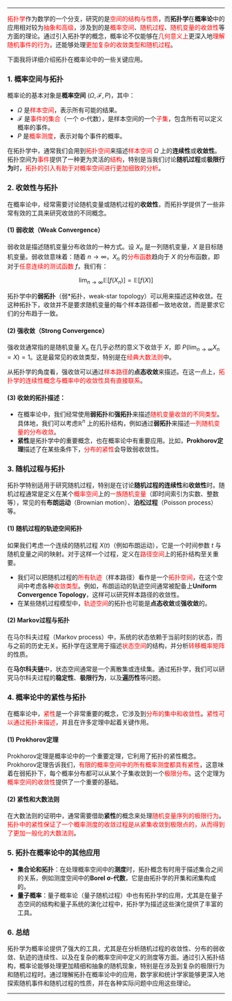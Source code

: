 
---

<span style="color:rgb(255, 0, 0)">拓扑学</span>作为数学的一个分支，研究的是<span style="color:rgb(255, 0, 0)">空间的结构与性质</span>，而**拓扑学**在**概率论**中的应用相对较为<span style="color:rgb(255, 0, 0)">抽象和高级</span>，涉及到的是<span style="color:rgb(255, 0, 0)">概率空间</span>、<span style="color:rgb(255, 0, 0)">随机过程</span>、<span style="color:rgb(255, 0, 0)">随机变量的收敛性</span>等方面的理论。通过引入拓扑学的概念，概率论不仅能够在<span style="color:rgb(255, 0, 0)">几何意义上</span>更深入地<span style="color:rgb(255, 0, 0)">理解随机事件的行为</span>，还能够处理<span style="color:rgb(255, 0, 0)">更加复杂的收敛类型和随机过程</span>。

下面我将详细介绍拓扑在概率论中的一些关键应用。

### 1. **概率空间与拓扑**
概率论的基本对象是**概率空间** $(\Omega, \mathcal{F}, P)$，其中：
- $\Omega$ 是<span style="color:rgb(255, 0, 0)">样本空间</span>，表示所有可能的结果。
- $\mathcal{F}$ 是<span style="color:rgb(255, 0, 0)">事件的集合</span>（一个 σ-代数），是样本空间的一个<span style="color:rgb(255, 0, 0)">子集</span>，包含所有可以定义概率的事件。
- $P$ 是<span style="color:rgb(255, 0, 0)">概率测度</span>，表示对每个事件的概率。

在拓扑学中，通常我们会用到<span style="color:rgb(255, 0, 0)">拓扑空间</span>来描述<span style="color:rgb(255, 0, 0)">样本空间</span> $\Omega$ 上的**连续性**或**收敛性**。拓扑空间为<span style="color:rgb(255, 0, 0)">事件</span>提供了一种更为灵活的<span style="color:rgb(255, 0, 0)">结构</span>，特别是当我们讨论**随机过程**或**极限行为**时，<span style="color:rgb(255, 0, 0)">拓扑的引入有助于对概率空间进行更加细致的分析</span>。

### 2. **收敛性与拓扑**
在概率论中，经常需要讨论随机变量或随机过程的**收敛性**，而拓扑学提供了一些非常有效的工具来研究收敛的不同概念。

#### (1) **弱收敛（Weak Convergence）** 
弱收敛是描述随机变量分布收敛的一种方式。设 $X_n$ 是一列随机变量，$X$ 是目标随机变量。弱收敛意味着：随着 $n \to \infty$，$X_n$ 的<span style="color:rgb(255, 0, 0)">分布函数</span>趋向于 $X$ 的分布函数，即对于<span style="color:rgb(255, 0, 0)">任意连续的测试函数</span> $f$，我们有：

$$
\lim_{n \to \infty} \mathbb{E}[f(X_n)] = \mathbb{E}[f(X)]
$$

拓扑学中的**弱拓扑**（弱\*拓扑，weak-star topology）可以用来描述这种收敛。在这种拓扑下，收敛并不是要求随机变量的每个样本路径都一致地收敛，而是要求它们的分布趋于一致。

#### (2) **强收敛（Strong Convergence）** 
强收敛通常指的是随机变量 $X_n$ 在几乎必然的意义下收敛于 $X$，即 $P(\lim_{n \to \infty} X_n = X) = 1$。这是最常见的收敛类型，特别是在<span style="color:rgb(255, 0, 0)">经典大数法则</span>中。

从拓扑学的角度看，强收敛可以通过<span style="color:rgb(255, 0, 0)">样本路径</span>的**点态收敛**来描述。在这一点上，<span style="color:rgb(255, 0, 0)">拓扑学的连续性概念与概率中的收敛性具有直接联系</span>。

#### (3) **收敛的拓扑描述：**
- 在概率论中，我们经常使用**弱拓扑**和**强拓扑**来描述<span style="color:rgb(255, 0, 0)">随机变量收敛的不同类型</span>。具体地，我们可以考虑$\mathbb{R}^n$ 上的拓扑结构，例如通过**弱拓扑**来描述<span style="color:rgb(255, 0, 0)">一列随机变量的分布收敛</span>。
- **紧性**是拓扑学中的重要概念，也在概率论中有重要应用。比如，**Prokhorov定理**描述了在某些条件下，<span style="color:rgb(255, 0, 0)">分布的紧性</span>会导致弱收敛性。

### 3. **随机过程与拓扑**
拓扑学特别适用于研究随机过程，特别是在讨论**随机过程的连续性**和**收敛性**时。随机过程通常是定义在某个<span style="color:rgb(255, 0, 0)">概率空间</span>上的<span style="color:rgb(255, 0, 0)">一族随机变量</span>（即时间索引为实数、整数等），常见的有**布朗运动**（Brownian motion）、**泊松过程**（Poisson process）等。

#### (1) **随机过程的轨迹空间拓扑**
如果我们考虑一个连续的随机过程 $X(t)$（例如布朗运动），它是一个时间参数 $t$ 与随机变量之间的映射。对于这样一个过程，定义在<span style="color:rgb(255, 0, 0)">路径空间</span>上的拓扑结构至关重要。

- 我们可以把随机过程的<span style="color:rgb(255, 0, 0)">所有轨迹</span>（样本路径）看作是一个<span style="color:rgb(255, 0, 0)">拓扑空间</span>，在这个空间中考虑各种<span style="color:rgb(255, 0, 0)">收敛类型</span>。例如，布朗运动的轨迹空间通常被配备上**Uniform Convergence Topology**，这样可以研究样本路径的收敛性。
- 在某些随机过程模型中，<span style="color:rgb(255, 0, 0)">轨迹空间</span>的拓扑也可能是**点态收敛**或**强收敛**的。

#### (2) **Markov过程与拓扑**
在马尔科夫过程（Markov process）中，系统的状态依赖于当前时刻的状态，而与之前的历史无关。拓扑学在这里用于描述<span style="color:rgb(255, 0, 0)">状态空间</span>的结构，并分析<span style="color:rgb(255, 0, 0)">转移概率矩阵</span>的性质。

在**马尔科夫链**中，状态空间通常是一个离散集或连续集。通过拓扑学，我们可以研究马尔科夫过程的**稳定性**、**极限行为**，以及**遍历性**等问题。

### 4. **概率论中的紧性与拓扑**
在概率论中，<span style="color:rgb(255, 0, 0)">紧性</span>是一个非常重要的概念，它涉及到<span style="color:rgb(255, 0, 0)">分布的集中和收敛性</span>。<span style="color:rgb(255, 0, 0)">紧性可以通过拓扑来描述</span>，并且在许多定理中起着关键作用。

#### (1) **Prokhorov定理**
Prokhorov定理是概率论中的一个重要定理，它利用了拓扑的紧性概念。Prokhorov定理告诉我们，<span style="color:rgb(255, 0, 0)">有限的概率空间中的所有概率测度都具有紧性</span>，这意味着在弱拓扑下，每个概率分布都可以从某个子集收敛到一个<span style="color:rgb(255, 0, 0)">极限分布</span>。这个定理为<span style="color:rgb(255, 0, 0)">概率空间的收敛性</span>提供了一个重要的基础。

#### (2) **紧性和大数法则**
在大数法则的证明中，通常需要借助**紧性**的概念来处理<span style="color:rgb(255, 0, 0)">随机变量序列的极限行为</span>。<span style="color:rgb(255, 0, 0)">拓扑中的紧性保证了一个概率测度的收敛过程是从紧集收敛到极限点的，从而得到了更加一般化的大数法则</span>。

### 5. **拓扑在概率论中的其他应用**
- **集合论和拓扑**：在处理概率空间中的**测度**时，拓扑概念有时用于描述集合之间的关系，例如测度空间中的**Borel σ-代数**，它是由拓扑学的开集和闭集构成的。
- **量子概率**：量子概率论（量子随机过程）中也有拓扑学的应用，尤其是在量子态空间的结构和量子系统的演化过程中，拓扑学为描述这些演化提供了丰富的工具。

### 6. **总结**
拓扑学为概率论提供了强大的工具，尤其是在分析随机过程的收敛性、分布的弱收敛、轨迹的连续性、以及在复杂的概率空间中定义的测度等方面。通过引入拓扑结构，概率论能够处理更加精细和抽象的随机现象，特别是在涉及到复杂的极限行为和随机过程时。通过理解拓扑在概率论中的应用，数学家和统计学家能够更深入地探索随机事件和随机过程的性质，并在各种实际问题中应用这些理论。

---
